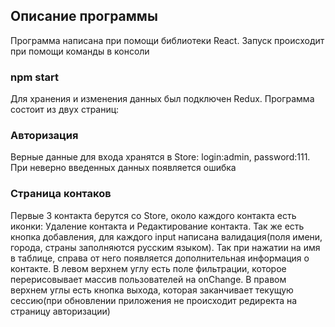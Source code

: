 
## Описание программы
Программа написана при помощи библиотеки React. Запуск происходит при помощи команды в консоли 
### npm start
Для хранения и изменения данных был подключен Redux. Программа состоит из двух страниц:
### Авторизация
Верные данные для входа хранятся в Store: login:admin, password:111. При неверно введенных данных появляется ошибка
### Страница контаков
Первые 3 контакта берутся со Store, около каждого контакта есть иконки: Удаление контакта и Редактирование контакта. Так же есть кнопка добавления, для каждого input написана валидация(поля имени, города, страны заполняются русским языком). Так при нажатии на имя в таблице, справа от него появляется дополнительная информация о контакте.
В левом верхнем углу есть поле фильтрации, которое перерисовывает массив пользователей на onChange. В правом верхнем углы есть кнопка выхода, которая заканчивает текущую сессию(при обновлении приложения не происходит редиректа на страницу авторизации)

